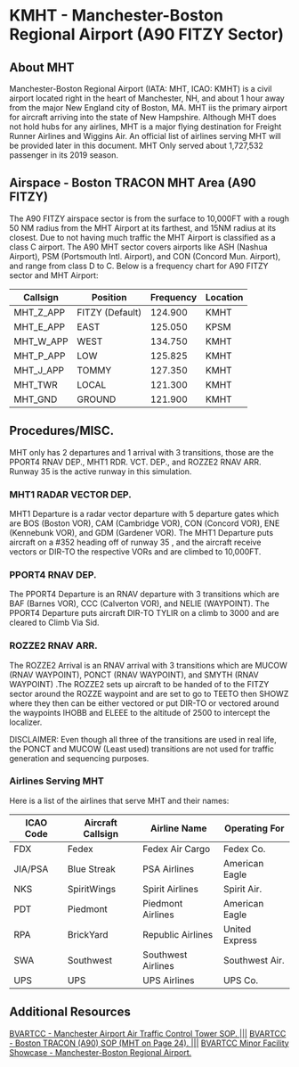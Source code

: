# KMHT - Manchester-Boston Regional Airport (A90 FITZY Sector)

## About MHT
Manchester-Boston Regional Airport (IATA: MHT, ICAO: KMHT) is a civil airport located right in the heart of Manchester, NH, and about 1 hour away from the major New England city of Boston, MA. MHT iis the primary airport for aircraft arriving into the state of New Hampshire. Although MHT does not hold hubs for any airlines, MHT is a major flying destination for Freight Runner Airlines and Wiggins Air. An official list of airlines serving MHT will be provided later in this document. MHT Only served about 1,727,532 passenger in its 2019 season.

## Airspace - Boston TRACON MHT Area (A90 FITZY)
The A90 FITZY airspace sector is from the surface to 10,000FT with a rough 50 NM radius from the MHT Airport at its farthest, and 15NM radius at its closest. Due to not having much traffic the MHT Airport is classified as a class C airport. The A90 MHT sector covers airports like ASH (Nashua Airport), PSM (Portsmouth Intl. Airport), and CON (Concord Mun. Airport), and range from class D to C. Below is a frequency chart for A90 FITZY sector and MHT Airport:

| Callsign | Position | Frequency | Location |
|----------|----------|-----------|----------|
| MHT_Z_APP | FITZY (Default) | 124.900 | KMHT |
| MHT_E_APP | EAST | 125.050 | KPSM |
| MHT_W_APP | WEST | 134.750 | KMHT |
| MHT_P_APP | LOW | 125.825 | KMHT |
| MHT_J_APP | TOMMY | 127.350 | KMHT |
| MHT_TWR | LOCAL | 121.300 | KMHT |
| MHT_GND | GROUND | 121.900 | KMHT |

## Procedures/MISC.

MHT only has 2 departures and 1 arrival with 3 transitions, those are the PPORT4 RNAV DEP., MHT1 RDR. VCT. DEP., and ROZZE2 RNAV ARR. Runway 35 is the active runway in this simulation.

### MHT1 RADAR VECTOR DEP.

MHT1 Departure is a radar vector departure with 5 departure gates which are BOS (Boston VOR), CAM (Cambridge VOR), CON (Concord VOR), ENE (Kennebunk VOR), and GDM (Gardener VOR). The MHT1 Departure puts aircraft on a #352 heading off of runway 35 , and the aircraft receive vectors or DIR-TO the respective VORs and are climbed to 10,000FT. 

### PPORT4 RNAV DEP.

The PPORT4 Departure is an RNAV departure with 3 transitions which are BAF (Barnes VOR), CCC (Calverton VOR), and NELIE (WAYPOINT). The PPORT4 Departure puts aircraft DIR-TO TYLIR on a climb to 3000 and are cleared to Climb Via Sid.

### ROZZE2 RNAV ARR.

The ROZZE2 Arrival is an RNAV arrival with 3 transitions which are MUCOW (RNAV WAYPOINT), PONCT (RNAV WAYPOINT), and SMYTH (RNAV WAYPOINT) .The ROZZE2 sets up aircraft to be handed of to the FITZY sector around the ROZZE waypoint and are set to go to TEETO then SHOWZ where they then can be either vectored or put DIR-TO or vectored around the waypoints IHOBB and ELEEE to the altitude of 2500 to intercept the localizer. 

 DISCLAIMER: Even though all three of the transitions are used in real life, the PONCT and MUCOW (Least used) transitions are not used for traffic generation and sequencing purposes. 

### Airlines Serving MHT

Here is a list of the airlines that serve MHT and their names:

| ICAO Code | Aircraft Callsign | Airline Name | Operating For |
|-----------|-------------------|--------------|---------------|
| FDX | Fedex | Fedex Air Cargo | Fedex Co.|
| JIA/PSA | Blue Streak | PSA Airlines | American Eagle |
| NKS | SpiritWings | Spirit Airlines | Spirit Air. |
| PDT | Piedmont | Piedmont Airlines | American Eagle |
| RPA | BrickYard | Republic Airlines | United Express |
| SWA | Southwest | Southwest Airlines | Southwest Air. |
| UPS | UPS | UPS Airlines | UPS Co. |

## Additional Resources

<a href="https://atchub.bvartcc.com/atcfiles/BVA_KMHT.pdf" target="_blank">BVARTCC - Manchester Airport Air Traffic Control Tower SOP. |||</a>
<a href="https://atchub.bvartcc.com/atcfiles/BVA_A90.pdf" target="_blank">BVARTCC - Boston TRACON (A90) SOP (MHT on Page 24). |||</a>
<a href="https://www.youtube.com/watch?v=kWbOr8JjO-g" target="_blank">BVARTCC Minor Facility Showcase - Manchester-Boston Regional Airport.</a>
